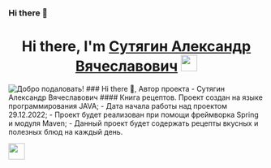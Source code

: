 ### Hi there 👋
<h1 align="center">Hi there, I'm <a href="https://daniilshat.ru/" target="_blank">Сутягин Александр Вячеславович</a> 
<img src="https://github.com/blackcater/blackcater/raw/main/images/Hi.gif" height="32"/></h1>

<img src="https://media2.giphy.com/media/XwBzLXzYq7ljHBXkHk/giphy.gif?cid=ecf05e47q5p5co6hcin42z4gl5ldtirvpvjt7mpd11d4z8wy&rid=giphy.gif&ct=s" alt="Добро подаловать!">
### Hi there 👋, Автор проекта - Сутягин Александр Вячеславович
#### Книга рецептов.
Проект создан на языке программирования JAVA;
- Дата начала работы над проектом 29.12.2022;
- Проект будет реализован при помощи фреймворка Spring и модуля Maven;
- Данный проект будет содержать рецепты вкусных и полезных блюд на каждый день.

<img src="https://media4.giphy.com/media/hqU2KkjW5bE2v2Z7Q2/200w.webp?cid=ecf05e47z11sxc6hzjkky6ce4i0s01ppemrhuhuq7fgxmg5x&rid=200w.webp&ct=ts" height="32"/></h1>
<!--
**foxUK2007/foxUK2007** is a ✨ _special_ ✨ repository because its `README.md` (this file) appears on your GitHub profile.
